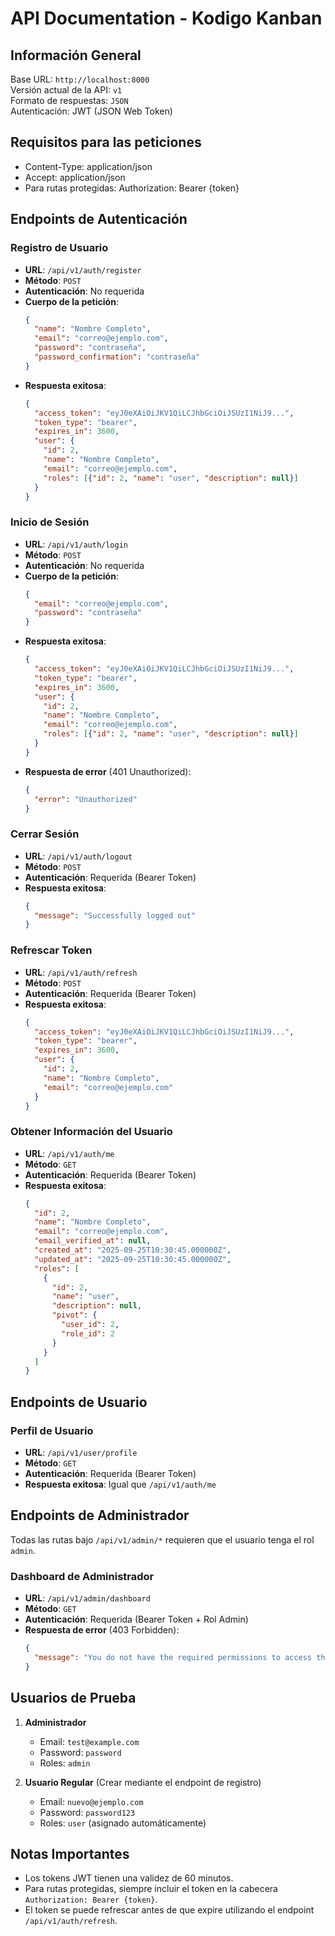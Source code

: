 # API Documentation - Kodigo Kanban

## Información General

Base URL: `http://localhost:8000`  
Versión actual de la API: `v1`  
Formato de respuestas: `JSON`  
Autenticación: JWT (JSON Web Token)

## Requisitos para las peticiones

- Content-Type: application/json
- Accept: application/json
- Para rutas protegidas: Authorization: Bearer {token}

## Endpoints de Autenticación

### Registro de Usuario

- **URL**: `/api/v1/auth/register`
- **Método**: `POST`
- **Autenticación**: No requerida
- **Cuerpo de la petición**:
  ```json
  {
    "name": "Nombre Completo",
    "email": "correo@ejemplo.com",
    "password": "contraseña",
    "password_confirmation": "contraseña"
  }
  ```
- **Respuesta exitosa**:
  ```json
  {
    "access_token": "eyJ0eXAiOiJKV1QiLCJhbGciOiJSUzI1NiJ9...",
    "token_type": "bearer",
    "expires_in": 3600,
    "user": {
      "id": 2,
      "name": "Nombre Completo",
      "email": "correo@ejemplo.com",
      "roles": [{"id": 2, "name": "user", "description": null}]
    }
  }
  ```

### Inicio de Sesión

- **URL**: `/api/v1/auth/login`
- **Método**: `POST`
- **Autenticación**: No requerida
- **Cuerpo de la petición**:
  ```json
  {
    "email": "correo@ejemplo.com",
    "password": "contraseña"
  }
  ```
- **Respuesta exitosa**:
  ```json
  {
    "access_token": "eyJ0eXAiOiJKV1QiLCJhbGciOiJSUzI1NiJ9...",
    "token_type": "bearer",
    "expires_in": 3600,
    "user": {
      "id": 2,
      "name": "Nombre Completo",
      "email": "correo@ejemplo.com",
      "roles": [{"id": 2, "name": "user", "description": null}]
    }
  }
  ```
- **Respuesta de error** (401 Unauthorized):
  ```json
  {
    "error": "Unauthorized"
  }
  ```

### Cerrar Sesión

- **URL**: `/api/v1/auth/logout`
- **Método**: `POST`
- **Autenticación**: Requerida (Bearer Token)
- **Respuesta exitosa**:
  ```json
  {
    "message": "Successfully logged out"
  }
  ```

### Refrescar Token

- **URL**: `/api/v1/auth/refresh`
- **Método**: `POST`
- **Autenticación**: Requerida (Bearer Token)
- **Respuesta exitosa**:
  ```json
  {
    "access_token": "eyJ0eXAiOiJKV1QiLCJhbGciOiJSUzI1NiJ9...",
    "token_type": "bearer",
    "expires_in": 3600,
    "user": {
      "id": 2,
      "name": "Nombre Completo",
      "email": "correo@ejemplo.com"
    }
  }
  ```

### Obtener Información del Usuario

- **URL**: `/api/v1/auth/me`
- **Método**: `GET`
- **Autenticación**: Requerida (Bearer Token)
- **Respuesta exitosa**:
  ```json
  {
    "id": 2,
    "name": "Nombre Completo",
    "email": "correo@ejemplo.com",
    "email_verified_at": null,
    "created_at": "2025-09-25T10:30:45.000000Z",
    "updated_at": "2025-09-25T10:30:45.000000Z",
    "roles": [
      {
        "id": 2,
        "name": "user",
        "description": null,
        "pivot": {
          "user_id": 2,
          "role_id": 2
        }
      }
    ]
  }
  ```

## Endpoints de Usuario

### Perfil de Usuario

- **URL**: `/api/v1/user/profile`
- **Método**: `GET`
- **Autenticación**: Requerida (Bearer Token)
- **Respuesta exitosa**: Igual que `/api/v1/auth/me`

## Endpoints de Administrador

Todas las rutas bajo `/api/v1/admin/*` requieren que el usuario tenga el rol `admin`.

### Dashboard de Administrador

- **URL**: `/api/v1/admin/dashboard`
- **Método**: `GET`
- **Autenticación**: Requerida (Bearer Token + Rol Admin)
- **Respuesta de error** (403 Forbidden):
  ```json
  {
    "message": "You do not have the required permissions to access this resource."
  }
  ```

## Usuarios de Prueba

1. **Administrador**
   - Email: `test@example.com`
   - Password: `password`
   - Roles: `admin`

2. **Usuario Regular** (Crear mediante el endpoint de registro)
   - Email: `nuevo@ejemplo.com`
   - Password: `password123`
   - Roles: `user` (asignado automáticamente)

## Notas Importantes

- Los tokens JWT tienen una validez de 60 minutos.
- Para rutas protegidas, siempre incluir el token en la cabecera `Authorization: Bearer {token}`.
- El token se puede refrescar antes de que expire utilizando el endpoint `/api/v1/auth/refresh`.